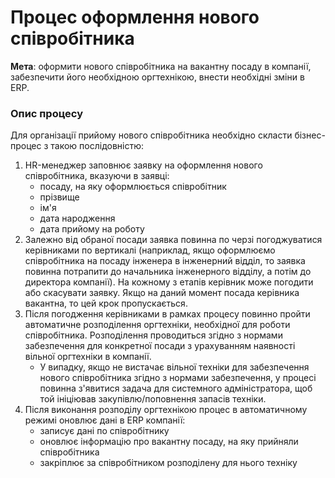 # Процес оформлення нового співробітника

**Мета**: оформити нового співробітника на вакантну посаду в компанії, забезпечити його необхідною оргтехнікою, внести необхідні зміни в ERP.

### Опис процесу

Для організації прийому нового співробітника необхідно скласти бізнес-процес з такою послідовністю:

1. HR-менеджер заповнює заявку на оформлення нового співробітника, вказуючи в заявці:
    - посаду, на яку оформлюється співробітник
    - прізвище
    - ім'я
    - дата народження
    - дата прийому на роботу
2. Залежно від обраної посади заявка повинна по черзі погоджуватися керівниками по вертикалі (наприклад, якщо оформлюємо співробітника на посаду інженера в інженерний відділ, то заявка повинна потрапити до начальника інженерного відділу, а потім до директора компанії). На кожному з етапів керівник може погодити або скасувати заявку. Якщо на даний момент посада керівника вакантна, то цей крок пропускається.
3. Після погодження керівниками в рамках процесу повинно пройти автоматичне розподілення оргтехніки, необхідної для роботи співробітника. Розподілення проводиться згідно з нормами забезпечення для конкретної посади з урахуванням наявності вільної оргтехніки в компанії.
    - У випадку, якщо не вистачає вільної техніки для забезпечення нового співробітника згідно з нормами забезпечення, у процесі повинна з'явитися задача для системного адміністратора, щоб той ініціював закупівлю/поповнення запасів техніки.
4. Після виконання розподілу оргтехнікою процес в автоматичному режимі оновлює дані в ERP компанії:
    - записує дані по співробітнику
    - оновлює інформацію про вакантну посаду, на яку прийняли співробітника
    - закріплює за співробітником розподілену для нього техніку
